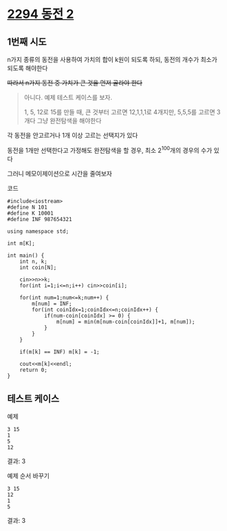 # [2294 동전 2](https://www.acmicpc.net/problem/2294)

## 1번째 시도

n가지 종류의 동전을 사용하여 가치의 합이 k원이 되도록 하되, 동전의 개수가 최소가 되도록 해야한다

<del>따라서 n가지 동전 중 가치가 큰 것을 먼저 골라야 한다</del>

> 아니다. 예제 테스트 케이스를 보자.
>
> 1, 5, 12로 15를 만들 때, 큰 것부터 고르면 12,1,1,1로 4개지만, 5,5,5를 고르면 3개다
> 그냥 완전탐색을 해야한다

각 동전을 안고르거나 1개 이상 고르는 선택지가 있다

동전을 1개만 선택한다고 가정해도 완전탐색을 할 경우, 최소 2<sup>100</sup>개의 경우의 수가 있다

그러니 메모이제이션으로 시간을 줄여보자

코드
```
#include<iostream>
#define N 101
#define K 10001
#define INF 987654321

using namespace std;

int m[K];

int main() {
    int n, k;
    int coin[N];
    
    cin>>n>>k;
    for(int i=1;i<=n;i++) cin>>coin[i];
    
    for(int num=1;num<=k;num++) {
        m[num] = INF;
        for(int coinIdx=1;coinIdx<=n;coinIdx++) {
            if(num-coin[coinIdx] >= 0) {
                m[num] = min(m[num-coin[coinIdx]]+1, m[num]);
            }
        }
    }
    
    if(m[k] == INF) m[k] = -1;
    
    cout<<m[k]<<endl;
    return 0;
}
```

## 테스트 케이스

예제
```
3 15
1
5
12
```

결과: 3

예제 순서 바꾸기
```
3 15
12
1
5
```

결과: 3